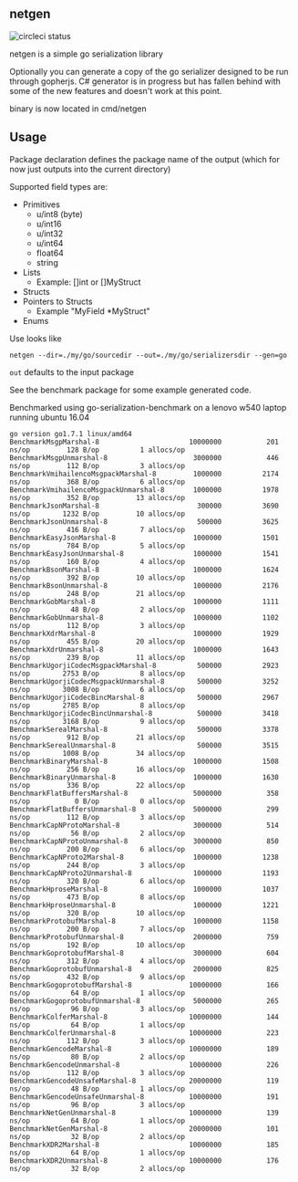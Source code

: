 netgen
--------------------
![circleci status](https://circleci.com/gh/lologarithm/netgen.svg?&style=shield)

netgen is a simple go serialization library

Optionally you can generate a copy of the go serializer designed to be run through gopherjs.
C# generator is in progress but has fallen behind with some of the new features and doesn't work at this point.

binary is now located in cmd/netgen

Usage
-------------------
Package declaration defines the package name of the output (which for now just outputs into the current directory)

Supported field types are:
- Primitives
  - u/int8 (byte)
  - u/int16
  - u/int32
  - u/int64
  - float64
  - string
- Lists
  - Example: []int or []MyStruct
- Structs
- Pointers to Structs
  - Example "MyField *MyStruct"
- Enums


Use looks like
```
netgen --dir=./my/go/sourcedir --out=./my/go/serializersdir --gen=go
```

`out` defaults to the input package

See the benchmark package for some example generated code.

Benchmarked using go-serialization-benchmark on a lenovo w540 laptop running ubuntu 16.04
```
go version go1.7.1 linux/amd64
BenchmarkMsgpMarshal-8                   	10000000	       201 ns/op	     128 B/op	       1 allocs/op
BenchmarkMsgpUnmarshal-8                 	 3000000	       446 ns/op	     112 B/op	       3 allocs/op
BenchmarkVmihailencoMsgpackMarshal-8     	 1000000	      2174 ns/op	     368 B/op	       6 allocs/op
BenchmarkVmihailencoMsgpackUnmarshal-8   	 1000000	      1978 ns/op	     352 B/op	      13 allocs/op
BenchmarkJsonMarshal-8                   	  300000	      3690 ns/op	    1232 B/op	      10 allocs/op
BenchmarkJsonUnmarshal-8                 	  500000	      3625 ns/op	     416 B/op	       7 allocs/op
BenchmarkEasyJsonMarshal-8               	 1000000	      1501 ns/op	     784 B/op	       5 allocs/op
BenchmarkEasyJsonUnmarshal-8             	 1000000	      1541 ns/op	     160 B/op	       4 allocs/op
BenchmarkBsonMarshal-8                   	 1000000	      1624 ns/op	     392 B/op	      10 allocs/op
BenchmarkBsonUnmarshal-8                 	 1000000	      2176 ns/op	     248 B/op	      21 allocs/op
BenchmarkGobMarshal-8                    	 1000000	      1111 ns/op	      48 B/op	       2 allocs/op
BenchmarkGobUnmarshal-8                  	 1000000	      1102 ns/op	     112 B/op	       3 allocs/op
BenchmarkXdrMarshal-8                    	 1000000	      1929 ns/op	     455 B/op	      20 allocs/op
BenchmarkXdrUnmarshal-8                  	 1000000	      1643 ns/op	     239 B/op	      11 allocs/op
BenchmarkUgorjiCodecMsgpackMarshal-8     	  500000	      2923 ns/op	    2753 B/op	       8 allocs/op
BenchmarkUgorjiCodecMsgpackUnmarshal-8   	  500000	      3252 ns/op	    3008 B/op	       6 allocs/op
BenchmarkUgorjiCodecBincMarshal-8        	  500000	      2967 ns/op	    2785 B/op	       8 allocs/op
BenchmarkUgorjiCodecBincUnmarshal-8      	  500000	      3418 ns/op	    3168 B/op	       9 allocs/op
BenchmarkSerealMarshal-8                 	  500000	      3378 ns/op	     912 B/op	      21 allocs/op
BenchmarkSerealUnmarshal-8               	  500000	      3515 ns/op	    1008 B/op	      34 allocs/op
BenchmarkBinaryMarshal-8                 	 1000000	      1508 ns/op	     256 B/op	      16 allocs/op
BenchmarkBinaryUnmarshal-8               	 1000000	      1630 ns/op	     336 B/op	      22 allocs/op
BenchmarkFlatBuffersMarshal-8            	 5000000	       358 ns/op	       0 B/op	       0 allocs/op
BenchmarkFlatBuffersUnmarshal-8          	 5000000	       299 ns/op	     112 B/op	       3 allocs/op
BenchmarkCapNProtoMarshal-8              	 3000000	       514 ns/op	      56 B/op	       2 allocs/op
BenchmarkCapNProtoUnmarshal-8            	 3000000	       850 ns/op	     200 B/op	       6 allocs/op
BenchmarkCapNProto2Marshal-8             	 1000000	      1238 ns/op	     244 B/op	       3 allocs/op
BenchmarkCapNProto2Unmarshal-8           	 1000000	      1193 ns/op	     320 B/op	       6 allocs/op
BenchmarkHproseMarshal-8                 	 1000000	      1037 ns/op	     473 B/op	       8 allocs/op
BenchmarkHproseUnmarshal-8               	 1000000	      1221 ns/op	     320 B/op	      10 allocs/op
BenchmarkProtobufMarshal-8               	 1000000	      1158 ns/op	     200 B/op	       7 allocs/op
BenchmarkProtobufUnmarshal-8             	 2000000	       759 ns/op	     192 B/op	      10 allocs/op
BenchmarkGoprotobufMarshal-8             	 3000000	       604 ns/op	     312 B/op	       4 allocs/op
BenchmarkGoprotobufUnmarshal-8           	 2000000	       825 ns/op	     432 B/op	       9 allocs/op
BenchmarkGogoprotobufMarshal-8           	10000000	       166 ns/op	      64 B/op	       1 allocs/op
BenchmarkGogoprotobufUnmarshal-8         	 5000000	       265 ns/op	      96 B/op	       3 allocs/op
BenchmarkColferMarshal-8                 	10000000	       144 ns/op	      64 B/op	       1 allocs/op
BenchmarkColferUnmarshal-8               	10000000	       223 ns/op	     112 B/op	       3 allocs/op
BenchmarkGencodeMarshal-8                	10000000	       189 ns/op	      80 B/op	       2 allocs/op
BenchmarkGencodeUnmarshal-8              	10000000	       226 ns/op	     112 B/op	       3 allocs/op
BenchmarkGencodeUnsafeMarshal-8          	20000000	       119 ns/op	      48 B/op	       1 allocs/op
BenchmarkGencodeUnsafeUnmarshal-8        	10000000	       191 ns/op	      96 B/op	       3 allocs/op
BenchmarkNetGenUnmarshal-8               	10000000	       139 ns/op	      64 B/op	       1 allocs/op
BenchmarkNetGenMarshal-8                 	20000000	       101 ns/op	      32 B/op	       2 allocs/op
BenchmarkXDR2Marshal-8                   	10000000	       185 ns/op	      64 B/op	       1 allocs/op
BenchmarkXDR2Unmarshal-8                 	10000000	       176 ns/op	      32 B/op	       2 allocs/op
```
